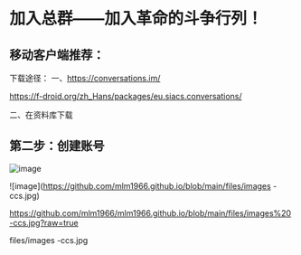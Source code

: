 # 加入总群——加入革命的斗争行列！
## 移动客户端推荐：
下载途径：
一、https://conversations.im/

https://f-droid.org/zh_Hans/packages/eu.siacs.conversations/

二、在资料库下载
## 第二步：创建账号
![image](https://github.com/user-attachments/assets/263c1352-4b34-4ad8-833a-514fc8b82b38)

![image](https://github.com/mlm1966.github.io/blob/main/files/images -ccs.jpg)

https://github.com/mlm1966/mlm1966.github.io/blob/main/files/images%20-ccs.jpg?raw=true

files/images -ccs.jpg


